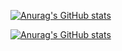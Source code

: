 
[![Anurag's GitHub stats](https://github-readme-stats.vercel.app/api?username=xyz349925756&show_icons=true)](https://github.com/xyz349925756)

[![Anurag's GitHub stats](https://github-readme-stats.vercel.app/api?username=xyz349925756&show_icons=true&theme=radical)](https://github.com/xyz349925756)
